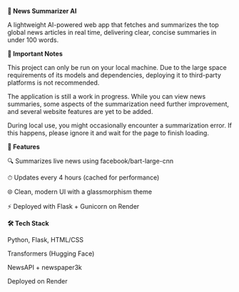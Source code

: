 **📰 News Summarizer AI**

A lightweight AI-powered web app that fetches and summarizes the top global news articles in real time, delivering clear, concise summaries in under 100 words.



**🚩 Important Notes**

This project can only be run on your local machine. Due to the large space requirements of its models and dependencies, deploying it to third-party platforms is not recommended.

The application is still a work in progress. While you can view news summaries, some aspects of the summarization need further improvement, and several website features are yet to be added.

During local use, you might occasionally encounter a summarization error. If this happens, please ignore it and wait for the page to finish loading.


**🚀 Features**

🔍 Summarizes live news using facebook/bart-large-cnn

⏱ Updates every 4 hours (cached for performance)

🌐 Clean, modern UI with a glassmorphism theme

⚡️ Deployed with Flask + Gunicorn on Render





**🛠 Tech Stack**

Python, Flask, HTML/CSS

Transformers (Hugging Face)

NewsAPI + newspaper3k

Deployed on Render

